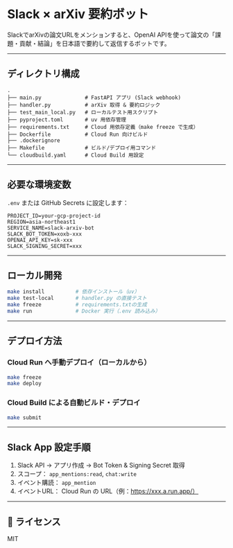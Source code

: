 # Slack × arXiv 要約ボット

SlackでarXivの論文URLをメンションすると、OpenAI APIを使って論文の「課題・貢献・結論」を日本語で要約して返信するボットです。

---

## ディレクトリ構成

```
.
├── main.py              # FastAPI アプリ (Slack webhook)
├── handler.py           # arXiv 取得 & 要約ロジック
├── test_main_local.py   # ローカルテスト用スクリプト
├── pyproject.toml       # uv 用依存管理
├── requirements.txt     # Cloud 用依存定義（make freeze で生成）
├── Dockerfile           # Cloud Run 向けビルド
├── .dockerignore
├── Makefile             # ビルド/デプロイ用コマンド
└── cloudbuild.yaml      # Cloud Build 用設定
```

---

## 必要な環境変数

`.env` または GitHub Secrets に設定します：

```env
PROJECT_ID=your-gcp-project-id
REGION=asia-northeast1
SERVICE_NAME=slack-arxiv-bot
SLACK_BOT_TOKEN=xoxb-xxx
OPENAI_API_KEY=sk-xxx
SLACK_SIGNING_SECRET=xxx
```

---

## ローカル開発

```bash
make install          # 依存インストール（uv）
make test-local       # handler.py の直接テスト
make freeze           # requirements.txtの生成
make run              # Docker 実行（.env 読み込み）
```

---

## デプロイ方法

### Cloud Run へ手動デプロイ（ローカルから）
```bash
make freeze
make deploy
```

### Cloud Build による自動ビルド・デプロイ
```bash
make submit
```

---

## Slack App 設定手順

1. Slack API → アプリ作成 → Bot Token & Signing Secret 取得
2. スコープ： `app_mentions:read`, `chat:write`
3. イベント購読： `app_mention`
4. イベントURL： Cloud Run の URL（例：https://xxx.a.run.app/）

---

## 📄 ライセンス
MIT
